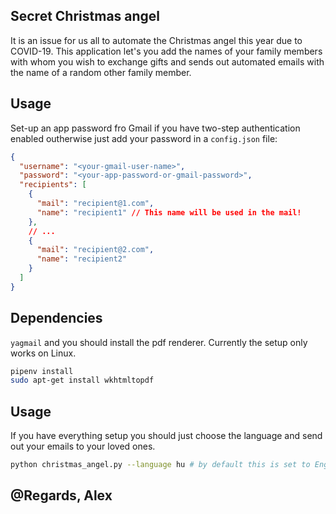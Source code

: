 ## Secret Christmas angel

It is an issue for us all to automate the Christmas angel this year due to COVID-19. This application let's you add the names of your family members with whom you wish to exchange gifts and sends out automated emails with the name of a random other family member.

## Usage

Set-up an app password fro Gmail if you have two-step authentication enabled outherwise just add your password in a `config.json` file:

```json
{
  "username": "<your-gmail-user-name>",
  "password": "<your-app-password-or-gmail-password>",
  "recipients": [
    {
      "mail": "recipient@1.com",
      "name": "recipient1" // This name will be used in the mail!
    },
    // ...
    {
      "mail": "recipient@2.com",
      "name": "recipient2"
    }
  ]
}
```

## Dependencies

`yagmail` and you should install the pdf renderer. Currently the setup only works on Linux.

```bash
pipenv install
sudo apt-get install wkhtmltopdf
```

## Usage

If you have everything setup you should just choose the language and send out your emails to your loved ones.

```bash
python christmas_angel.py --language hu # by default this is set to English
```

## @Regards, Alex
